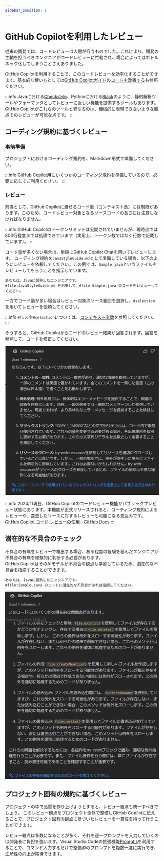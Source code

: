 ```yaml
---
sidebar_position: 1
---
```


# GitHub Copilotを利用したレビュー

従来の開発では、コードレビューは人間が行うものでした。これにより、開発の主軸を担うべきエンジニアがコードレビューに忙殺され、場合によってはボトルネック化してしまうことさえありました。

GitHub Copilotを利用することで、このコードレビューを効率化することができます。基本的な使い方としては[GitHub Copilotガイド](/github-copilot/index.md)の[コードを改善する](/github-copilot/04_refactoring/index.md)も参照ください。

:::info
Javaにおける[Checkstyle](https://checkstyle.sourceforge.io/)、Pythonにおける[Black](https://black.readthedocs.io/en/stable/)のように、静的解析ツールやフォーマッタとしてレビューに近しい機能を提供するツールもあります。GitHub Copilotがこれらのツールと異なるのは、機械的に表現できないような観点でのレビューが可能な点です。
:::

## コーディング規約に基づくレビュー

### 事前準備

プロジェクトにおけるコーディング規約を、Markdown形式で準備してください。

:::info
GitHub Copilot用に[いくつかのコーディング規約を準備](../../../prompts/)しているので、必要に応じてご利用ください。
:::

### レビュー

前提として、GitHub Copilotに渡せるコード量（コンテキスト長）には制限があります。このため、コードレビュー対象となるソースコードの長さには注意しなければなりません。

:::info
GitHub Copilotのトークンリミットは公開されていませんが、現時点では800行程度までは処理できています（実用上、トークン数ではなく行数で記載しています）。
:::

コード量が多くない場合は、単純にGitHub Copilot Chatを用いてレビューします。
コーディング規約を`JavaStyleGuide.md`として準備している場合、以下のようにレビューを依頼してください。この例では、`Sample.java`というファイルをレビューしてもらうことを指示しています。

```text
あなたは、Javaに習熟したエンジニアです。
#file:JavaStyleGuide.md を利用して、#file:Sample.java のコードをレビューしてください。
```

一方でコード量が多い場合はレビュー対象のソース範囲を選択し、`#selection`を用いてレビューを依頼してください。

:::info
`#file`や`#selection`については、[コンテキスト変数](/github-copilot/08_vscode-extention/02_github-copilot-chat/04_context-variable.md)を参照してください。
:::

そうすると、GitHub Copilotからコードのレビュー結果が回答されます。回答を参照して、コードを修正してください。

![GitHub Copilotによるレビュー](images/review.png)

:::info
2024/11現在、GitHub Copilotのコードレビュー機能がパブリックプレビュー状態にあります。本機能が正式リリースされると、コーディング規約によるレビューや、変更したソースに対するレビューも可能になる見込みです。
[GitHub Copilot コード レビューの使用 - GitHub Docs](https://docs.github.com/ja/copilot/using-github-copilot/code-review/using-copilot-code-review)
:::

## 潜在的な不具合のチェック

不具合の有無をレビューで検出する場合、ある程度の経験を積んだエンジニアが不具合の有無を経験的に判断する必要があります。  
GitHub CopilotはそのAIモデルが不具合の観点も学習しているため、潜在的な不具合を指摘することができます。

```text
あなたは、Javaに習熟したエンジニアです。
#file:Sample.java のコードに潜在的な不具合があれば指摘してください。
```

![GitHub Copilotによる潜在的不具合の検知](images/potential-bugs.png)

## プロジェクト固有の規約に基づくレビュー

プロジェクトの中で品質を作り上げようとすると、レビュー観点も統一すべきでしょう。
このレビュー観点をプロジェクト全体で整備しGitHub Copilotに伝えることで、プロジェクト固有の観点に基づいたレビューを一貫性を持って行うことができます。

レビュー観点は多数になることが多く、それを逐一プロンプトを入力していくのは開発者に負担を強います。Visual Studio Codeの拡張機能[Promptis](https://github.com/Fintan-contents/promptis)を利用することで、コマンド入力するだけで整備済のプロンプトを複数一度に実行でき、生産性の向上が期待できます。
